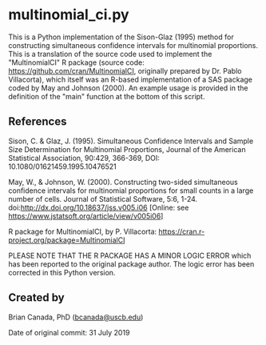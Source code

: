# multinomial_ci.py

This is a Python implementation of the Sison-Glaz (1995) method for 
constructing simultaneous confidence intervals for multinomial proportions. 
This is a translation of the source code used to implement the "MultinomialCI" 
R package (source code: https://github.com/cran/MultinomialCI, originally
prepared by Dr. Pablo Villacorta), which itself was an R-based implementation 
of a SAS package coded by May and Johnson (2000).
An example usage is provided in the definition of the "main" function at
the bottom of this script.

## References
Sison, C. &  Glaz, J. (1995). Simultaneous Confidence Intervals and 
   Sample Size Determination for Multinomial Proportions, Journal of the 
   American Statistical Association, 90:429, 366-369, 
   DOI: 10.1080/01621459.1995.10476521
   
May, W., & Johnson, W. (2000). Constructing two-sided simultaneous confidence 
   intervals for multinomial proportions for small counts in a large number of 
   cells. Journal of Statistical Software, 5:6, 1-24. 
   doi:http://dx.doi.org/10.18637/jss.v005.i06
   [Online: see https://www.jstatsoft.org/article/view/v005i06]
   
R package for MultinomialCI, by P. Villacorta:
https://cran.r-project.org/package=MultinomialCI
   
PLEASE NOTE THAT THE R PACKAGE HAS A MINOR LOGIC ERROR which has been reported
to the original package author. The logic error has been corrected in this
Python version.

## Created by
Brian Canada, PhD (bcanada@uscb.edu) 

Date of original commit: 31 July 2019
